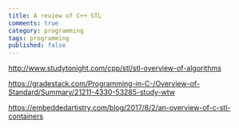 ```yaml
---
title: A review of C++ STL
comments: true 
category: programming
tags: programming
published: false
---
```


http://www.studytonight.com/cpp/stl/stl-overview-of-algorithms

https://gradestack.com/Programming-in-C-/Overview-of-Standard/Summary/21211-4330-53285-study-wtw

https://embeddedartistry.com/blog/2017/8/2/an-overview-of-c-stl-containers




